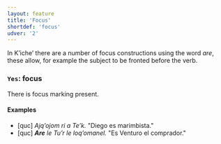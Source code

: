 ```yaml
---
layout: feature
title: 'Focus'
shortdef: 'focus'
udver: '2'
---
```


In Kʼicheʼ there are a number of focus constructions using the word *are*,
these allow, for example the subject to be fronted before the verb.

### <a name="Yes">`Yes`</a>: focus

There is focus marking present.

#### Examples

* [quc] _Ajqʼojom ri a Teʼk._ "Diego es marimbista."
* [quc] _<b>Are</b> le Tuʼr le loqʼomanel._ "Es Venturo el comprador."
<!-- Interlanguage links updated Ne 5. května 2024, 18:19:57 CEST -->
